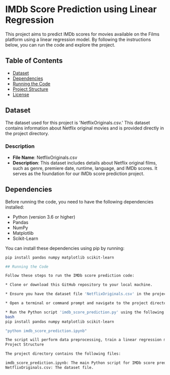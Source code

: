 # IMDb Score Prediction using Linear Regression

This project aims to predict IMDb scores for movies available on the Films platform using a linear regression model. By following the instructions below, you can run the code and explore the project.

## Table of Contents

- [Dataset](#dataset)
- [Dependencies](#dependencies)
- [Running the Code](#running-the-code)
- [Project Structure](#project-structure)
- [License](#license)

## Dataset

The dataset used for this project is 'NetflixOriginals.csv.' This dataset contains information about Netflix original movies and is provided directly in the project directory.

### Description

- **File Name**: NetflixOriginals.csv
- **Description**: This dataset includes details about Netflix original films, such as genre, premiere date, runtime, language, and IMDb scores. It serves as the foundation for our IMDb score prediction project.

## Dependencies

Before running the code, you need to have the following dependencies installed:

- Python (version 3.6 or higher)
- Pandas
- NumPy
- Matplotlib
- Scikit-Learn

You can install these dependencies using pip by running:

```bash
pip install pandas numpy matplotlib scikit-learn

## Running the Code

Follow these steps to run the IMDb score prediction code:

* Clone or download this GitHub repository to your local machine.

* Ensure you have the dataset file 'NetflixOriginals.csv' in the project directory.

* Open a terminal or command prompt and navigate to the project directory.

* Run the Python script 'imdb_score_prediction.py' using the following command:
bash
pip install pandas numpy matplotlib scikit-learn

"python imdb_score_prediction.ipynb"

The script will perform data preprocessing, train a linear regression model, and evaluate it. It will display RMSE (Root Mean Square Error) and R-squared (R2) score, as well as a scatter plot showing actual vs. predicted IMDb scores.
Project Structure

The project directory contains the following files:

imdb_score_prediction.ipynb: The main Python script for IMDb score prediction.
NetflixOriginals.csv: The dataset file.
